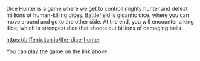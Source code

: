 Dice Hunter is a game where we get to controll mighty hunter and defeat millions of human-killing dices. 
Battlefield is gigantic dice, where you can move around and go to the other side. 
At the end, you will encounter a king dice, which is strongest dice that shoots out billions of damaging balls. 


https://biffenb.itch.io/the-dice-hunter

You can play the game on the link above.
